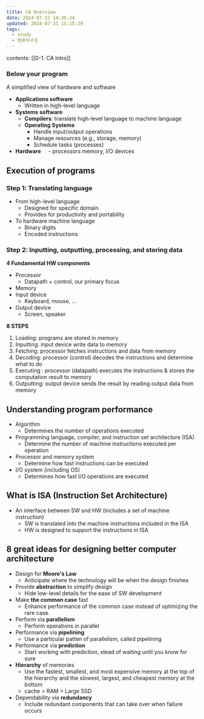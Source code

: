 ```yaml
---
title: CA Overview
date: 2024-07-22 14:35:24
updated: 2024-07-31 15:15:29
tags:
  - study
  - 컴퓨터구조
---
```

contents: [[0-1. CA Intro]]
### Below your program

A simplified view of hardware and software
- **Applications software**
	- Written in high-level language
- **Systems software**
	- **Compilers**: translate high-level language to machine language
	- **Operating Systems**
		- Handle input/output operations
		- Manage resources (e.g., storage, memory)
		- Schedule tasks (processes)
- **Hardware**
    - processors memory, I/O devices
    

## Execution of programs
### Step 1: Translating language
- From high-level language
	- Designed for specific domain
	- Provides for productivity and portability
- To hardware machine language
	- Binary digits
	- Encoded instructions

### Step 2: Inputting, outputting, processing, and storing data
**4 Fundamental HW components**
- Processor
	- Datapath + control, our primary focus
- Memory
- Input device
	- Keyboard, mouse, ...
- Output device
	- Screen, speaker

**8 STEPS**
1) Loading: programs are stored in memory
2) Inputting: input device write data to memory
3) Fetching: processor fetches instructions and data from memory
4) Decoding: processor (control) decodes the instructions and determine what to do
5) Executing : processor (datapath) executes the instructions & stores the computation result to memory
6) Outputting: output device sends the result by reading output data from memory

## Understanding program performance

- Algorithm
	- Determines the number of operations executed
- Programming language, compiler, and instruction set architecture (ISA)
	- Determine the number of machine instructions executed per operation
- Processor and memory system
	- Determine how fast instructions can be executed
- I/O system (including OS)
	- Determines how fast I/O operations are executed

## What is ISA (Instruction Set Architecture)
- An interface between SW snd HW (includes a set of machine instruction)
	- SW is translated into the machine instructions included in the ISA
	- HW is designed to support the instructions in ISA

## 8 great ideas for designing better computer architecture
- Design for **Moore's Law**
	- Anticipate where the technology will be when the design finishes
- Provide **abstraction** to simplify design
	- Hide low-level details for the ease of SW development
- Make **the common case** fast
	- Enhance performance of the common case instead of optimizing the rare case.
- Perform via **parallelism**
	- Perform operations in parallel
- Performance via **pipelining**
	- Use a particular patten of parallelism, called pipelining
- Performance via **prediction**
	- Start working with prediction, stead of waiting until you know for sure
- **Hierarchy** of memories
	- Use the fastest, smallest, and most expensive memory at the top of the hierarchy and the slowest, largest, and cheapest memory at the bottom
	- cache > RAM > Large SSD
- Dependability via **redundancy**
	- Include redundant components that can take over when failure occurs
